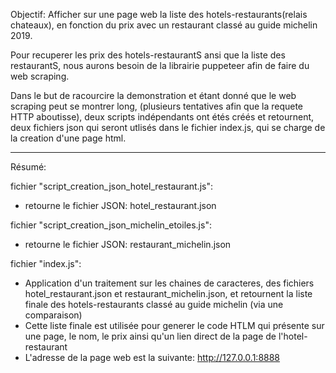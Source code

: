 Objectif: Afficher sur une page web la liste des hotels-restaurants(relais chateaux),
en fonction du prix avec un restaurant classé au guide michelin 2019.

Pour recuperer les prix des hotels-restaurantS ansi que la liste des restaurantS,
nous aurons besoin de la librairie puppeteer afin de faire du web scraping.

Dans le but de racourcire la demonstration et étant donné que le web scraping peut se montrer long, 
(plusieurs tentatives afin que la requete HTTP aboutisse), deux scripts indépendants ont étés créés et retournent,
deux fichiers json qui seront utlisés dans le fichier index.js,
qui se charge de la creation d'une page html. 


****************************************************************************************************

Résumé:

fichier "script_creation_json_hotel_restaurant.js":
  * retourne le fichier JSON: hotel_restaurant.json
  
fichier "script_creation_json_michelin_etoiles.js":
  * retourne le fichier JSON: restaurant_michelin.json	
  
fichier "index.js":
  * Application d'un traitement sur les chaines de caracteres,
    des fichiers  hotel_restaurant.json et restaurant_michelin.json,
    et retournent la liste finale des hotels-restaurants classé au guide michelin
    (via une comparaison)
  * Cette liste finale est utilisée pour generer le code HTLM qui présente sur une page,
    le nom, le prix ainsi qu'un lien direct de la page de l'hotel-restaurant
  * L'adresse de la page web est la suivante: http://127.0.0.1:8888

